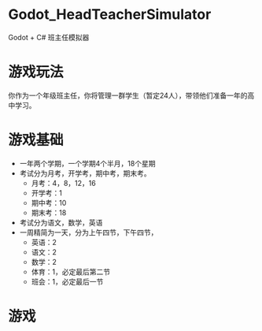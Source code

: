 # Godot_HeadTeacherSimulator
Godot + C# 班主任模拟器
# 游戏玩法

你作为一个年级班主任，你将管理一群学生（暂定24人），带领他们准备一年的高中学习。

# 游戏基础

- 一年两个学期，一个学期4个半月，18个星期
- 考试分为月考，开学考，期中考，期末考。
  - 月考：4，8，12，16
  - 开学考：1
  - 期中考：10
  - 期末考：18
- 考试分为语文，数学，英语
- 一周精简为一天，分为上午四节，下午四节，
  - 英语：2
  - 语文：2
  - 数学：2
  - 体育：1，必定最后第二节
  - 班会：1，必定最后一节

# 游戏